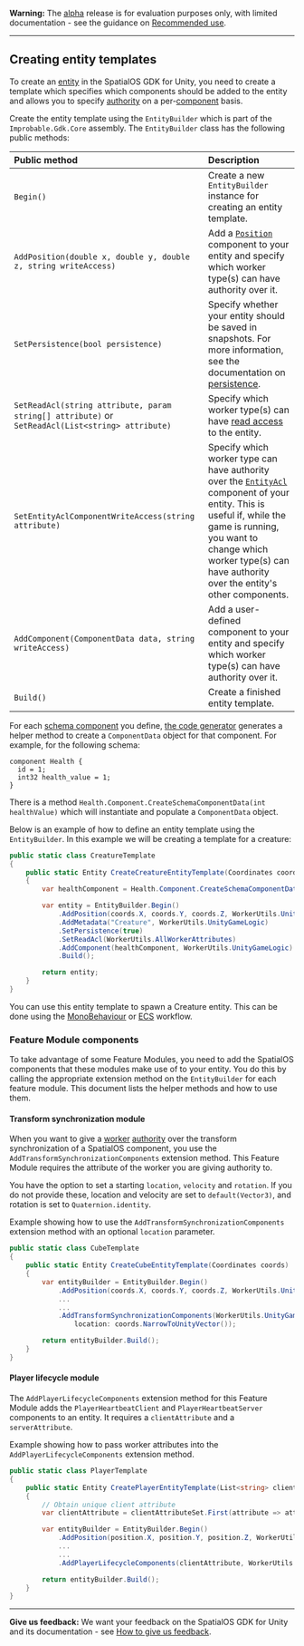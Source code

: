 **Warning:** The [alpha](https://docs.improbable.io/reference/latest/shared/release-policy#maturity-stages) release is for evaluation purposes only, with limited documentation - see the guidance on [Recommended use](../../README.md#recommended-use).

------

## Creating entity templates

To create an [entity](https://docs.improbable.io/reference/latest/shared/glossary#entity) in the SpatialOS GDK for Unity, you need to create a template which specifies which components should be added to the entity and allows you to specify [authority](ecs/authority.md) on a per-[component](https://docs.improbable.io/reference/latest/shared/glossary#component) basis.

Create the entity template using the `EntityBuilder` which is part of the `Improbable.Gdk.Core` assembly. The `EntityBuilder` class has the following public methods:

| Public method                                                | Description                                                  |
| :----------------------------------------------------------- | :----------------------------------------------------------- |
| `Begin()`                                                    | Create a new `EntityBuilder` instance for creating an entity template. |
| `AddPosition(double x, double y, double z, string writeAccess)` | Add a [`Position`](https://docs.improbable.io/reference/latest/shared/schema/standard-schema-library#position-required) component to your entity and specify which worker type(s) can have authority over it. |
| `SetPersistence(bool persistence)`                           | Specify whether your entity should be saved in snapshots. For more information, see the documentation on [persistence](https://docs.improbable.io/reference/latest/shared/glossary#persistence). |
| `SetReadAcl(string attribute, param string[] attribute)` or `SetReadAcl(List<string> attribute)` | Specify which worker type(s) can have [read access](https://docs.improbable.io/reference/latest/shared/glossary#read-and-write-access-authority) to the entity. |
| `SetEntityAclComponentWriteAccess(string attribute)`         | Specify which worker type can have authority over the [`EntityAcl`](https://docs.improbable.io/reference/latest/shared/schema/standard-schema-library#entityacl-required) component of your entity. This is useful if, while the game is running, you want to change which worker type(s) can have authority over the entity's other components. |
| `AddComponent(ComponentData data, string writeAccess)`       | Add a user-defined component to your entity and specify which worker type(s) can have authority over it. |
| `Build()`                                                    | Create a finished entity template.                           |

For each [schema component](https://docs.improbable.io/reference/13.2/shared/glossary#schema) you define, [the code generator](ecs/code-generator.md) generates a helper method to create a `ComponentData` object for that component. For example, for the following schema:

```
component Health {
  id = 1;
  int32 health_value = 1;
}
```

There is a method `Health.Component.CreateSchemaComponentData(int healthValue)` which will instantiate and populate a `ComponentData` object.

Below is an example of how to define an entity template using the `EntityBuilder`. In this example we will be creating a template for a creature:

```csharp
public static class CreatureTemplate
{
    public static Entity CreateCreatureEntityTemplate(Coordinates coords)
    {
        var healthComponent = Health.Component.CreateSchemaComponentData(healthValue: 100);

        var entity = EntityBuilder.Begin()
            .AddPosition(coords.X, coords.Y, coords.Z, WorkerUtils.UnityGameLogic)
            .AddMetadata("Creature", WorkerUtils.UnityGameLogic)
            .SetPersistence(true)
            .SetReadAcl(WorkerUtils.AllWorkerAttributes)
            .AddComponent(healthComponent, WorkerUtils.UnityGameLogic)
            .Build();

        return entity;
    }
}
```

You can use this entity template to spawn a Creature entity. This can be done using the [MonoBehaviour](gameobject/world-commands.md) or [ECS](ecs/world-commands.md) workflow.

### Feature Module components

To take advantage of some Feature Modules, you need to add the SpatialOS components that these modules make use of to your entity. You do this by calling the appropriate extension method on the `EntityBuilder` for each feature module. This document lists the helper methods and how to use them.

#### Transform synchronization module

When you want to give a [worker](https://github.com/spatialos/UnityGDK/blob/master/docs/content/workers.md) [authority](https://github.com/spatialos/UnityGDK/blob/master/docs/content/ecs/authority.md) over the transform synchronization of a SpatialOS component, you use the `AddTransformSynchronizationComponents` extension method. This Feature Module requires the attribute of the worker you are giving authority to.

You have the option to set a starting `location`, `velocity` and `rotation`. If you do not provide these, location and velocity are set to `default(Vector3)`, and rotation is set to `Quaternion.identity`.

Example showing how to use the `AddTransformSynchronizationComponents` extension method with an optional `location` parameter.

```csharp
public static class CubeTemplate
{
    public static Entity CreateCubeEntityTemplate(Coordinates coords)
    {
        var entityBuilder = EntityBuilder.Begin()
            .AddPosition(coords.X, coords.Y, coords.Z, WorkerUtils.UnityGameLogic)
            ...
            ...
            .AddTransformSynchronizationComponents(WorkerUtils.UnityGameLogic,
				location: coords.NarrowToUnityVector());

        return entityBuilder.Build();
    }
}
```

#### Player lifecycle module

The `AddPlayerLifecycleComponents` extension method for this Feature Module adds the `PlayerHeartbeatClient` and `PlayerHeartbeatServer` components to an entity. It requires a `clientAttribute` and a `serverAttribute`.

Example showing how to pass worker attributes into the `AddPlayerLifecycleComponents` extension method.

```csharp
public static class PlayerTemplate
{
    public static Entity CreatePlayerEntityTemplate(List<string> clientAttributeSet, Improbable.Vector3f position)
    {
        // Obtain unique client attribute
        var clientAttribute = clientAttributeSet.First(attribute => attribute != WorkerUtils.UnityClient);

        var entityBuilder = EntityBuilder.Begin()
            .AddPosition(position.X, position.Y, position.Z, WorkerUtils.UnityGameLogic)
            ...
            ...
            .AddPlayerLifecycleComponents(clientAttribute, WorkerUtils.UnityGameLogic);

        return entityBuilder.Build();
    }
}
```

------

**Give us feedback:** We want your feedback on the SpatialOS GDK for Unity and its documentation  - see [How to give us feedback](../../README.md#give-us-feedback).